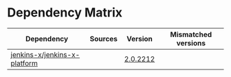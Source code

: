 # Dependency Matrix

Dependency | Sources | Version | Mismatched versions
---------- | ------- | ------- | -------------------
[jenkins-x/jenkins-x-platform](https://github.com/jenkins-x/jenkins-x-platform) |  | [2.0.2212](https://github.com/jenkins-x/jenkins-x-platform/releases/tag/v2.0.2212) | 
